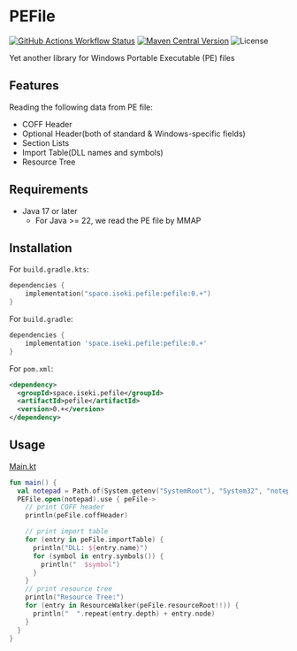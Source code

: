 # PEFile

[![GitHub Actions Workflow Status](https://img.shields.io/github/actions/workflow/status/iseki0/PEFile/build.yml)](https://github.com/iseki0/PEFile/actions/workflows/build.yml)
[![Maven Central Version](https://img.shields.io/maven-central/v/space.iseki.pefile/pefile)](https://central.sonatype.com/artifact/space.iseki.pefile/pefile)
![License](https://img.shields.io/github/license/iseki0/PEFile)

Yet another library for Windows Portable Executable (PE) files

## Features

Reading the following data from PE file:
 - COFF Header
 - Optional Header(both of standard & Windows-specific fields)
 - Section Lists
 - Import Table(DLL names and symbols)
 - Resource Tree

## Requirements
 
- Java 17 or later
  - For Java >= 22, we read the PE file by MMAP

## Installation

For `build.gradle.kts`:
```kotlin
dependencies {
    implementation("space.iseki.pefile:pefile:0.+")
}
```

For `build.gradle`:
```groovy
dependencies {
    implementation 'space.iseki.pefile:pefile:0.+'
}
```

For `pom.xml`:
```xml
<dependency>
  <groupId>space.iseki.pefile</groupId>
  <artifactId>pefile</artifactId>
  <version>0.+</version>
</dependency>
```

## Usage

[Main.kt](example/src/main/kotlin/Main.kt)

```kotlin
fun main() {
  val notepad = Path.of(System.getenv("SystemRoot"), "System32", "notepad.exe")
  PEFile.open(notepad).use { peFile->
    // print COFF header
    println(peFile.coffHeader)

    // print import table
    for (entry in peFile.importTable) {
      println("DLL: ${entry.name}")
      for (symbol in entry.symbols()) {
        println("  $symbol")
      }
    }
    // print resource tree
    println("Resource Tree:")
    for (entry in ResourceWalker(peFile.resourceRoot!!)) {
      println("  ".repeat(entry.depth) + entry.node)
    }
  }
}
```
